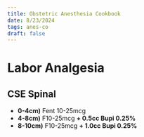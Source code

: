 ```yaml
---
title: Obstetric Anesthesia Cookbook
date: 8/23/2024
tags: anes-co
draft: false
---
```


# Labor Analgesia


## CSE Spinal

- **0-4cm)** Fent 10-25mcg
- **4-8cm)** F10-25mcg **+ 0.5cc Bupi 0.25%**
- **8-10cm)** F10-25mcg **+ 1.0cc Bupi 0.25%**

